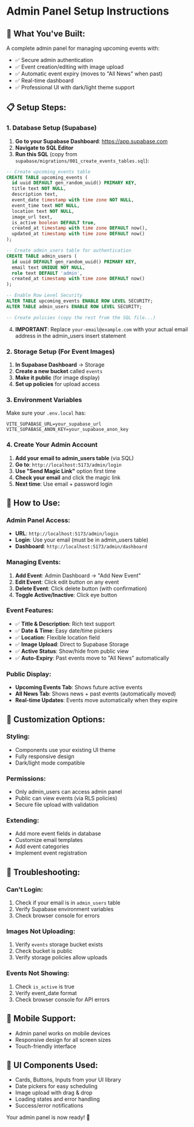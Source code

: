 # Admin Panel Setup Instructions

## 🎯 **What You've Built:**

A complete admin panel for managing upcoming events with:
- ✅ Secure admin authentication
- ✅ Event creation/editing with image upload
- ✅ Automatic event expiry (moves to "All News" when past)
- ✅ Real-time dashboard
- ✅ Professional UI with dark/light theme support

## 📋 **Setup Steps:**

### **1. Database Setup (Supabase)**

1. **Go to your Supabase Dashboard**: https://app.supabase.com
2. **Navigate to SQL Editor**
3. **Run this SQL** (copy from `supabase/migrations/001_create_events_tables.sql`):

```sql
-- Create upcoming_events table
CREATE TABLE upcoming_events (
  id uuid DEFAULT gen_random_uuid() PRIMARY KEY,
  title text NOT NULL,
  description text,
  event_date timestamp with time zone NOT NULL,
  event_time text NOT NULL,
  location text NOT NULL,
  image_url text,
  is_active boolean DEFAULT true,
  created_at timestamp with time zone DEFAULT now(),
  updated_at timestamp with time zone DEFAULT now()
);

-- Create admin_users table for authentication
CREATE TABLE admin_users (
  id uuid DEFAULT gen_random_uuid() PRIMARY KEY,
  email text UNIQUE NOT NULL,
  role text DEFAULT 'admin',
  created_at timestamp with time zone DEFAULT now()
);

-- Enable Row Level Security
ALTER TABLE upcoming_events ENABLE ROW LEVEL SECURITY;
ALTER TABLE admin_users ENABLE ROW LEVEL SECURITY;

-- Create policies (copy the rest from the SQL file...)
```

4. **IMPORTANT**: Replace `your-email@example.com` with your actual email address in the admin_users insert statement

### **2. Storage Setup (For Event Images)**

1. **In Supabase Dashboard** → Storage
2. **Create a new bucket** called `events`
3. **Make it public** (for image display)
4. **Set up policies** for upload access

### **3. Environment Variables**

Make sure your `.env.local` has:
```
VITE_SUPABASE_URL=your_supabase_url
VITE_SUPABASE_ANON_KEY=your_supabase_anon_key
```

### **4. Create Your Admin Account**

1. **Add your email to admin_users table** (via SQL)
2. **Go to**: `http://localhost:5173/admin/login`
3. **Use "Send Magic Link"** option first time
4. **Check your email** and click the magic link
5. **Next time**: Use email + password login

## 🚀 **How to Use:**

### **Admin Panel Access:**
- **URL**: `http://localhost:5173/admin/login`
- **Login**: Use your email (must be in admin_users table)
- **Dashboard**: `http://localhost:5173/admin/dashboard`

### **Managing Events:**
1. **Add Event**: Admin Dashboard → "Add New Event"
2. **Edit Event**: Click edit button on any event
3. **Delete Event**: Click delete button (with confirmation)
4. **Toggle Active/Inactive**: Click eye button

### **Event Features:**
- ✅ **Title & Description**: Rich text support
- ✅ **Date & Time**: Easy date/time pickers
- ✅ **Location**: Flexible location field
- ✅ **Image Upload**: Direct to Supabase Storage
- ✅ **Active Status**: Show/hide from public view
- ✅ **Auto-Expiry**: Past events move to "All News" automatically

### **Public Display:**
- **Upcoming Events Tab**: Shows future active events
- **All News Tab**: Shows news + past events (automatically moved)
- **Real-time Updates**: Events move automatically when they expire

## 🔧 **Customization Options:**

### **Styling:**
- Components use your existing UI theme
- Fully responsive design
- Dark/light mode compatible

### **Permissions:**
- Only admin_users can access admin panel
- Public can view events (via RLS policies)
- Secure file upload with validation

### **Extending:**
- Add more event fields in database
- Customize email templates
- Add event categories
- Implement event registration

## 🐛 **Troubleshooting:**

### **Can't Login:**
1. Check if your email is in `admin_users` table
2. Verify Supabase environment variables
3. Check browser console for errors

### **Images Not Uploading:**
1. Verify `events` storage bucket exists
2. Check bucket is public
3. Verify storage policies allow uploads

### **Events Not Showing:**
1. Check `is_active` is true
2. Verify event_date format
3. Check browser console for API errors

## 📱 **Mobile Support:**
- Admin panel works on mobile devices
- Responsive design for all screen sizes
- Touch-friendly interface

## 🎨 **UI Components Used:**
- Cards, Buttons, Inputs from your UI library
- Date pickers for easy scheduling
- Image upload with drag & drop
- Loading states and error handling
- Success/error notifications

Your admin panel is now ready! 🎉
